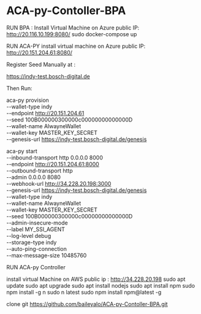 # ACA-py-Contoller-BPA

RUN BPA :
Install Virtual Machine on Azure public IP: http://20.116.10.199:8080/
sudo docker-compose up

RUN ACA-PY
install virtual machine on Azure public IP: http://20.151.204.61:8080/

Register Seed Manually at : 

https://indy-test.bosch-digital.de

Then Run: 

aca-py provision \
--wallet-type indy \
--endpoint http://20.151.204.61 \
--seed 100B000000300000c00000000000000D \
--wallet-name AlwayneWallet \
--wallet-key MASTER_KEY_SECRET \
--genesis-url https://indy-test.bosch-digital.de/genesis

aca-py start \
--inbound-transport http 0.0.0.0 8000 \
--endpoint http://20.151.204.61:8000 \
--outbound-transport http \
--admin 0.0.0.0 8080 \
--webhook-url http://34.228.20.198:3000 \
--genesis-url https://indy-test.bosch-digital.de/genesis \
--wallet-type indy \
--wallet-name AlwayneWallet \
--wallet-key MASTER_KEY_SECRET \
--seed 100B000000300000c00000000000000D \
--admin-insecure-mode \
--label MY_SSI_AGENT \
--log-level debug \
--storage-type indy \
--auto-ping-connection \
--max-message-size 10485760

RUN ACA-py Controller 

install virtual Machine on AWS public ip : http://34.228.20.198
sudo apt update
sudo apt upgrade
sudo apt install nodejs
sudo apt install npm
sudo npm install -g n
sudo n latest
sudo npm install npm@latest -g 

clone git https://github.com/baileyalo/ACA-py-Contoller-BPA.git